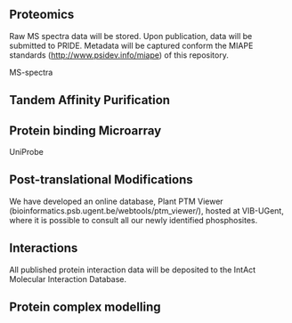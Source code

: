 ## Proteomics

Raw MS spectra data will be stored. Upon publication, data will be submitted to PRIDE. Metadata will be captured conform the MIAPE standards (http://www.psidev.info/miape) of this repository.

MS-spectra

## Tandem Affinity Purification

## Protein binding Microarray

UniProbe

## Post-translational Modifications

We have developed an online database, Plant PTM Viewer (bioinformatics.psb.ugent.be/webtools/ptm_viewer/), hosted at VIB-UGent, where it is possible to consult all our newly identified phosphosites.

## Interactions

All published protein interaction data will be deposited to the IntAct Molecular Interaction Database.

## Protein complex modelling
